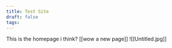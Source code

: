 ```yaml
---
title: Test Site
draft: false
tags:
---
```

This is the homepage i think?
[[wow a new page]]
![[Untitled.jpg]]